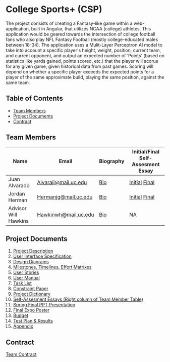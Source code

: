 # College Sports+ (CSP)

The project consists of creating a Fantasy-like game within a web-application, built in Angular, that utilizes NCAA (college) athletes. This application would be geared towards the intersection of college football fans who also play NFL Fantasy Football (mostly college-educated males between 18-34). The application uses a Mulit-Layer Perceptron AI model to take into account a specific player's height, weight, position, current team, and current opponent, and output an expected number of ‘Points’ (based on statistics like yards gained, points scored, etc.) that the player will accrue for any given game, given historical data from past games. Scoring will depend on whether a specific player exceeds the expected points for a player of the same approximate build, playing the same position, against the same team.

## Table of Contents

- [Team Members](#team-members)
- [Project Documents](#project-documents)
- [Contract](#contract)

## Team Members

| Name                 | Email                | Biography                                                     | Initial/Final Self-Assesment Essay                            |        
| -------------------- | -------------------- | ------------------------------------------------------------- | ------------------------------------------------------------- |
| Juan Alvarado        | Alvaraji@mail.uc.edu | [Bio](/HW_Submissions/Prof_Bio_Juan_Alvarado.md)              | [Initial](/HW_Submissions/Individual_Capstone_Assesment_JIA.md) [Final](/HW_Submissions/Individual_Capstone_Assesment_JIA.md) |
| Jordan Herman        | Hermanjg@mail.uc.edu | [Bio](/HW_Submissions/jordan-herman-professional-biograhy.md) | [Initial](/HW_Submissions/Individual_Capstone_Assesment_JH.md) [Final](/HW_Submissions/Individual_Capstone_Assesment_JH.md)  |
| Advisor Will Hawkins | Hawkinwh@mail.uc.edu | [Bio](https://researchdirectory.uc.edu/p/hawkinwh)            | NA                                                            |

## Project Documents

1. [Project Description](#college-sports-csp)
2. [User Interface Specification](/HW_Submissions/UI.pdf)
3. [Design Diagrams](/HW_Submissions/Design%20Diagrams.docx)
4. [Milestones, Timelines, Effort Matrixes](/HW_Submissions/milestone_list.md)
5. [User Stories](/HW_Submissions/User_Stories.md)
6. [User Manual](/HW_Submissions/user_docs.md)
7. [Task List](/HW_Submissions/Tasklist.md)
8. [Constraint Paper](/HW_Submissions/Constraint_Essay.md)
9. [Project Dictionary](/HW_Submissions/Project_Dictionary.md)
10. [Self-Assesment Essays (Right column of Team Member Table)](#team-members)
11. [Spring Final PPT Presentation](/HW_Submissions/Spring%20Final%20PPT%20Presentation.pdf)
12. [Final Expo Poster](/HW_Submissions/final_poster.pdf)
13. [Budget](/HW_Submissions/budget.md)
14. [Test Plan & Results](/HW_Submissions/test_plan.md)
15. [Appendix](/HW_Submissions/Appendix.md)

## Contract

[Team Contract](https://docs.google.com/document/d/17yEE7DKb8q53ZAOd0GVl0wYV8_SM8-r6RFJHtuFFjHQ/edit?usp=sharing)
